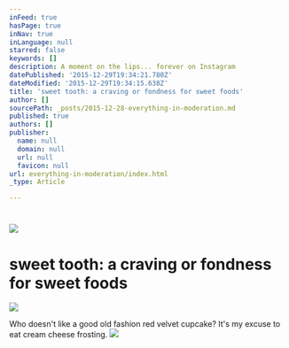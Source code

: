 ```yaml
---
inFeed: true
hasPage: true
inNav: true
inLanguage: null
starred: false
keywords: []
description: A moment on the lips... forever on Instagram
datePublished: '2015-12-29T19:34:21.780Z'
dateModified: '2015-12-29T19:34:15.638Z'
title: 'sweet tooth: a craving or fondness for sweet foods'
author: []
sourcePath: _posts/2015-12-28-everything-in-moderation.md
published: true
authors: []
publisher:
  name: null
  domain: null
  url: null
  favicon: null
url: everything-in-moderation/index.html
_type: Article

---
```

# ![](https://the-grid-user-content.s3-us-west-2.amazonaws.com/da5f9178-6fa7-4371-bddc-67d70a757925.jpg)

# 

# sweet tooth: a craving or fondness for sweet foods
![](https://the-grid-user-content.s3-us-west-2.amazonaws.com/b7a35f8d-7a52-4897-97d8-9d65e10e9225.jpg)

Who doesn't like a good old fashion red velvet cupcake?  It's my excuse to eat cream cheese frosting.
![](https://the-grid-user-content.s3-us-west-2.amazonaws.com/8f7c84e1-da34-4c33-abc5-ff6f73c670ad.jpg)